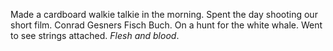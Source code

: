 Made a cardboard walkie talkie in the morning. Spent the day shooting our short film. Conrad Gesners Fisch Buch. On a hunt for the white whale. Went to see strings attached. *Flesh and blood*.